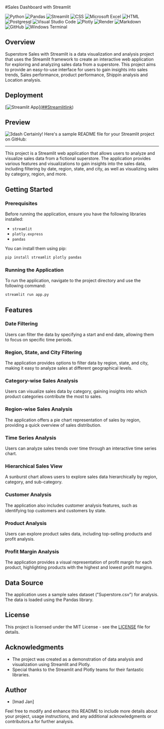 #Sales Dashboard with Streamlit


![Python](https://img.shields.io/badge/Python-3776AB.svg?style=for-the-badge&logo=Python&logoColor=white)
![Pandas](https://img.shields.io/badge/pandas-%23150458.svg?style=for-the-badge&logo=pandas&logoColor=white)
![Streamlit](https://img.shields.io/badge/Streamlit-FF4B4B.svg?style=for-the-badge&logo=Streamlit&logoColor=white)
![CSS](https://img.shields.io/badge/CSS3-1572B6.svg?style=for-the-badge&logo=CSS3&logoColor=white)
![Microsoft Excel](https://img.shields.io/badge/Microsoft_Excel-217346?style=for-the-badge&logo=microsoft-excel&logoColor=white)
![HTML](https://img.shields.io/badge/HTML5-E34F26.svg?style=for-the-badge&logo=HTML5&logoColor=white)
![Postgresql](https://img.shields.io/badge/PostgreSQL-4169E1.svg?style=for-the-badge&logo=PostgreSQL&logoColor=white)
![Visual Studio Code](https://img.shields.io/badge/Visual%20Studio%20Code-0078d7.svg?style=for-the-badge&logo=visual-studio-code&logoColor=white)
![Plotly](https://img.shields.io/badge/Plotly-3F4F75.svg?style=for-the-badge&logo=Plotly&logoColor=white)
![Render](https://img.shields.io/badge/Render-46E3B7.svg?style=for-the-badge&logo=Render&logoColor=white)
![Markdown](https://img.shields.io/badge/markdown-%23000000.svg?style=for-the-badge&logo=markdown&logoColor=white)
![GitHub](https://img.shields.io/badge/github-%23121011.svg?style=for-the-badge&logo=github&logoColor=white)
![Windows Terminal](https://img.shields.io/badge/Windows%20Terminal-%234D4D4D.svg?style=for-the-badge&logo=windows-terminal&logoColor=white)

## Overview

Superstore Sales with Streamlit is a data visualization and analysis project that uses the Streamlit framework to create an interactive web application for exploring and analyzing sales data from a superstore. This project aims to provide an easy-to-use interface for users to gain insights into sales trends, Sales performance, product performance, Shippin analysis and Location analysis.

## Deployment
[![Streamlit App](Img)][(##Streamlitlink](https://dashboard-for-salesdata.streamlit.app/))


## Preview
![3dash](###)
Certainly! Here's a sample README file for your Streamlit project on GitHub:

---

This project is a Streamlit web application that allows users to analyze and visualize sales data from a fictional superstore. The application provides various features and visualizations to gain insights into the sales data, including filtering by date, region, state, and city, as well as visualizing sales by category, region, and more.

## Getting Started

### Prerequisites

Before running the application, ensure you have the following libraries installed:

- `streamlit`
- `plotly.express`
- `pandas`

You can install them using pip:

```bash
pip install streamlit plotly pandas
```

### Running the Application

To run the application, navigate to the project directory and use the following command:

```bash
streamlit run app.py
```

## Features

### Date Filtering

Users can filter the data by specifying a start and end date, allowing them to focus on specific time periods.

### Region, State, and City Filtering

The application provides options to filter data by region, state, and city, making it easy to analyze sales at different geographical levels.

### Category-wise Sales Analysis

Users can visualize sales data by category, gaining insights into which product categories contribute the most to sales.

### Region-wise Sales Analysis

The application offers a pie chart representation of sales by region, providing a quick overview of sales distribution.

### Time Series Analysis

Users can analyze sales trends over time through an interactive time series chart.

### Hierarchical Sales View

A sunburst chart allows users to explore sales data hierarchically by region, category, and sub-category.

### Customer Analysis

The application also includes customer analysis features, such as identifying top customers and customers by state.

### Product Analysis

Users can explore product sales data, including top-selling products and profit analysis.

### Profit Margin Analysis

The application provides a visual representation of profit margin for each product, highlighting products with the highest and lowest profit margins.

## Data Source

The application uses a sample sales dataset ("Superstore.csv") for analysis. The data is loaded using the Pandas library.

## License

This project is licensed under the MIT License - see the [LICENSE](LICENSE) file for details.

## Acknowledgments

- The project was created as a demonstration of data analysis and visualization using Streamlit and Plotly.
- Special thanks to the Streamlit and Plotly teams for their fantastic libraries.

## Author

- [Imad Jan]

Feel free to modify and enhance this README to include more details about your project, usage instructions, and any additional acknowledgments or contributors.a for further analysis.
